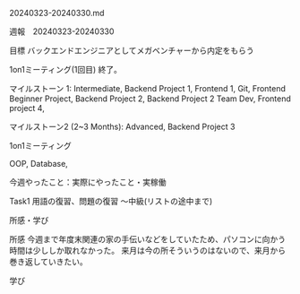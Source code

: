 20240323-20240330.md

週報　20240323-20240330

目標 バックエンドエンジニアとしてメガベンチャーから内定をもらう

1on1ミーティング(1回目) 終了。

マイルストーン 1: Intermediate, Backend Project 1, Frontend 1, Git, Frontend Beginner Project, Backend Project 2, Backend Project 2 Team Dev, Frontend project 4,

マイルストーン2 (2~3 Months): Advanced, Backend Project 3

1on1ミーティング

OOP, Database,


今週やったこと：実際にやったこと・実稼働

Task1
用語の復習、問題の復習
〜中級(リストの途中まで)


所感・学び

所感
今週まで年度末関連の家の手伝いなどをしていたため、パソコンに向かう時間は少ししか取れなかった。
来月は今の所そういうのはないので、来月から巻き返していきたい。

学び
